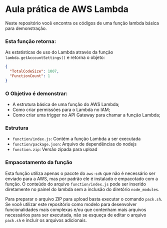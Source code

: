 # Aula prática de AWS Lambda

Neste repositório você encontra os códigos de uma função lambda básica para demonstração.

### Esta função retorna:
As estatísticas de uso do Lambda através da função `lambda.getAccountSettings()` e retorna o objeto:
```json
{
  "TotalCodeSize": 1007,
  "FunctionCount": 1
}
```

### O Objetivo é demonstrar:
- A estrutura básica de uma função do AWS Lambda;
- Como criar permissões para o Lambda no IAM;
- Como criar uma trigger no API Gateway para chamar a função Lambda; 

### Estrutura
- `function/index.js`: Contém a função Lambda a ser executada
- `function/package.json`: Arquivo de dependências do nodejs
- `function.zip`: Versão zipada para upload

### Empacotamento da função
Esta função utiliza apenas o pacote do `aws-sdk` que não é necessário ser enviado para a AWS, mas por padrão ele é 
instalado e empacotado com a função. O conteúdo do arquivo `function/index.js` pode ser inserido diretamente no painel
do lambda sem a inclusão do diretório `node_modules`.

Para preparar o arquivo ZIP para upload basta executar o comando `pack.sh`. Se você utilizar este repositório como
modelo para desenvolver funcionalidades mais complexas e/ou que contenham mais arquivos necessários para ser executada,
não se esqueça de editar o arquivo `pack.sh` e incluir os arquivos adicionais.
